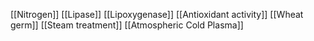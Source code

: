 [[Nitrogen]]
[[Lipase]]
[[Lipoxygenase]]
[[Antioxidant activity]]
[[Wheat germ]]
[[Steam treatment]]
[[Atmospheric Cold Plasma]]
